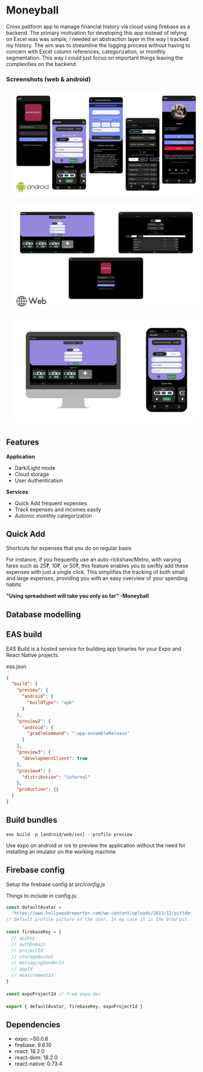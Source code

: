 # Moneyball

Cross paltform app to manage financial history via cloud using firebase as a backend. The primary motivation for developing this app instead of relying on Excel was was simple, I needed an abstraction layer in the way I tracked my history. The aim was to streamline the logging process without having to concern with Excel column references, categorization, or monthly segmentation. This way I could just focus on important things leaving the complexities on the backend

### Screenshots (web & android)

<img src="assets/ss/1.png" alt="Android View" style="max-width: 100%; margin: 10px 20px;">
<img src="assets/ss/2.png" alt="Web View" style="max-width: 100%; margin: 10px 20px;">
<img src="assets/ss/3.png" alt="Application" style="max-width: 100%; margin: 10px 20px;">

## Features

**Application**
- Dark/Light mode
- Cloud storage
- User Authentication

**Services**
- Quick Add frequent expenses
- Track expenses and incomes easily
- Automic monthly categorization

## Quick Add

Shortcuts for expenses that you do on regular basis

For instance, if you frequently use an auto-rickshaw/Metro, with varying fares such as 25₹, 10₹, or 50₹, this feature enables you to swiftly add these expenses with just a single click. This simplifies the tracking of both small and large expenses, providing you with an easy overview of your spending habits.

**"Using spreadsheet will take you only so far" -Moneyball**

## Database modelling



## EAS build

EAS Build is a hosted service for building app binaries for your Expo and React Native projects.

eas.json

```json
{
  "build": {
    "preview": {
      "android": {
        "buildType": "apk"
      }
    },
    "preview2": {
      "android": {
        "gradleCommand": ":app:assembleRelease"
      }
    },
    "preview3": {
      "developmentClient": true
    },
    "preview4": {
      "distribution": "internal"
    },
    "production": {}
  }
}
```

## Build bundles

```shell
eas build -p [android/web/ios] --profile preview
```

Use expo on android or ios to preview the application without the need for installing an imulator on the working machine

## Firebase config

Setup the firebase config at *src/config.js*

Things to include in config.js:

```javascript
const defaultAvatar =
  'https://www.hollywoodreporter.com/wp-content/uploads/2011/12/pittdesk_a.jpg'
// Default profile picture of the user. In my case it is the brad pit from the movie moneyball

const firebaseKey = {
  // apiKey
  // authDomain
  // projectId
  // storageBucket
  // messagingSenderId
  // appId
  // measurementId
}

const expoProjectId // from expo.dev 

export { defaultAvatar, firebaseKey, expoProjectId }
```

## Dependencies

- expo: ~50.0.6
- firebase: 9.6.10
- react: 18.2.0
- react-dom: 18.2.0
- react-native: 0.73.4